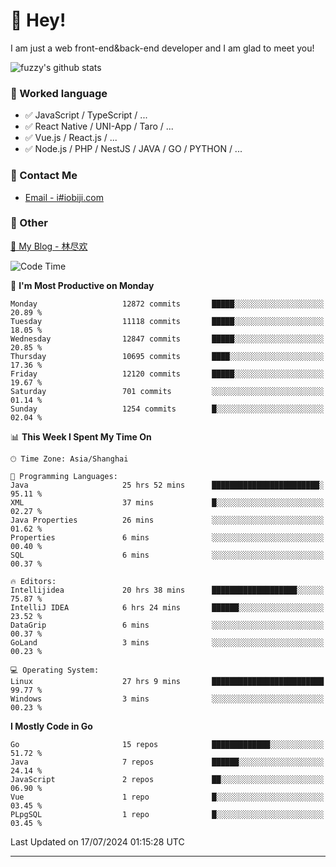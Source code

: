 # 👋 Hey!

I am just a web front-end&back-end developer and I am glad to meet you!

![fuzzy's github stats](https://github-readme-stats.vercel.app/api?username=JaydenForYou&&show_icons=true&&title_color=1abc9c&&icon_color=1abc9c)


### 📝 Worked language

- ✅ JavaScript / TypeScript / ...
- ✅ React Native / UNI-App / Taro / ...
- ✅ Vue.js / React.js / ...
- ✅ Node.js / PHP / NestJS / JAVA / GO / PYTHON / ...

### 📮 Contact Me

- [Email - i#iobiji.com](mailto:i@iobiji.com)


### 🤪 Other

[📌 My Blog - 林尽欢](https://iobiji.com)

<!--START_SECTION:waka-->
![Code Time](http://img.shields.io/badge/Code%20Time-826%20hrs%2016%20mins-blue)

📅 **I'm Most Productive on Monday** 

```text
Monday                   12872 commits       █████░░░░░░░░░░░░░░░░░░░░   20.89 % 
Tuesday                  11118 commits       █████░░░░░░░░░░░░░░░░░░░░   18.05 % 
Wednesday                12847 commits       █████░░░░░░░░░░░░░░░░░░░░   20.85 % 
Thursday                 10695 commits       ████░░░░░░░░░░░░░░░░░░░░░   17.36 % 
Friday                   12120 commits       █████░░░░░░░░░░░░░░░░░░░░   19.67 % 
Saturday                 701 commits         ░░░░░░░░░░░░░░░░░░░░░░░░░   01.14 % 
Sunday                   1254 commits        █░░░░░░░░░░░░░░░░░░░░░░░░   02.04 % 
```


📊 **This Week I Spent My Time On** 

```text
🕑︎ Time Zone: Asia/Shanghai

💬 Programming Languages: 
Java                     25 hrs 52 mins      ████████████████████████░   95.11 % 
XML                      37 mins             █░░░░░░░░░░░░░░░░░░░░░░░░   02.27 % 
Java Properties          26 mins             ░░░░░░░░░░░░░░░░░░░░░░░░░   01.62 % 
Properties               6 mins              ░░░░░░░░░░░░░░░░░░░░░░░░░   00.40 % 
SQL                      6 mins              ░░░░░░░░░░░░░░░░░░░░░░░░░   00.37 % 

🔥 Editors: 
Intellijidea             20 hrs 38 mins      ███████████████████░░░░░░   75.87 % 
IntelliJ IDEA            6 hrs 24 mins       ██████░░░░░░░░░░░░░░░░░░░   23.52 % 
DataGrip                 6 mins              ░░░░░░░░░░░░░░░░░░░░░░░░░   00.37 % 
GoLand                   3 mins              ░░░░░░░░░░░░░░░░░░░░░░░░░   00.23 % 

💻 Operating System: 
Linux                    27 hrs 9 mins       █████████████████████████   99.77 % 
Windows                  3 mins              ░░░░░░░░░░░░░░░░░░░░░░░░░   00.23 % 
```

**I Mostly Code in Go** 

```text
Go                       15 repos            █████████████░░░░░░░░░░░░   51.72 % 
Java                     7 repos             ██████░░░░░░░░░░░░░░░░░░░   24.14 % 
JavaScript               2 repos             ██░░░░░░░░░░░░░░░░░░░░░░░   06.90 % 
Vue                      1 repo              █░░░░░░░░░░░░░░░░░░░░░░░░   03.45 % 
PLpgSQL                  1 repo              █░░░░░░░░░░░░░░░░░░░░░░░░   03.45 % 
```




 Last Updated on 17/07/2024 01:15:28 UTC
<!--END_SECTION:waka-->
---
